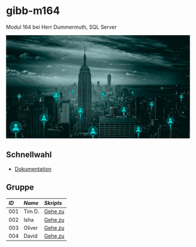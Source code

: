 # gibb-m164
Modul 164 bei Herr Dummermuth, SQL Server

![Thumbnail](Zusatzmaterial/thumbnail.jpg)

## Schnellwahl
- [Dokumentation](Dokumentation/IET-164_Dokumentation_Dummermuth.docx?raw=1)

## Gruppe
| ***ID*** | ***Name*** | ***Skripts***            |
| :------- | :--------- |:-----------------------|
| 001      | Tim D.     | [Gehe zu](Skripts/Student_001) |
| 002      | Isha       | [Gehe zu](Skripts/Student_002) |
| 003      | Oliver     | [Gehe zu](Skripts/Student_003) |
| 004      | David      | [Gehe zu](Skripts/Student_004) |
